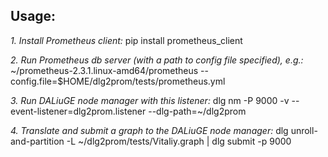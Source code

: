 ## Usage:

*1. Install Prometheus client:*
pip install prometheus_client

*2. Run Prometheus db server (with a path to config file specified), e.g.:*
~/prometheus-2.3.1.linux-amd64/prometheus --config.file=$HOME/dlg2prom/tests/prometheus.yml

*3. Run DALiuGE node manager with this listener:*
dlg nm -P 9000 -v --event-listener=dlg2prom.listener --dlg-path=~/dlg2prom

*4. Translate and submit a graph to the DALiuGE node manager:*
dlg unroll-and-partition -L ~/dlg2prom/tests/Vitaliy.graph | dlg submit -p 9000